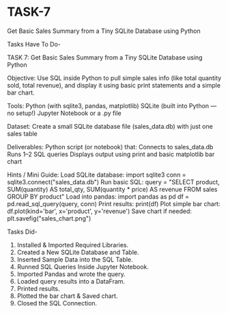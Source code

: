 # TASK-7
Get Basic Sales Summary from a Tiny SQLite Database using Python

Tasks Have To Do-

TASK 7: Get Basic Sales Summary from a Tiny SQLite Database using Python

Objective: Use SQL inside Python to pull simple sales info (like total quantity sold, total revenue), and
display it using basic print statements and a simple bar chart.

Tools:
Python (with sqlite3, pandas, matplotlib)
SQLite (built into Python — no setup!)
Jupyter Notebook or a .py file

Dataset:
Create a small SQLite database file (sales_data.db) with just one sales table

Deliverables:
Python script (or notebook) that:
Connects to sales_data.db
Runs 1–2 SQL queries
Displays output using print and basic matplotlib bar chart

Hints / Mini Guide:
Load SQLite database: import sqlite3 conn = sqlite3.connect("sales_data.db")
Run basic SQL: query = "SELECT product, SUM(quantity) AS total_qty, SUM(quantity * price) AS
revenue FROM sales GROUP BY product"
Load into pandas: import pandas as pd df = pd.read_sql_query(query, conn)
Print results: print(df)
Plot simple bar chart: df.plot(kind='bar', x='product', y='revenue')
Save chart if needed: plt.savefig("sales_chart.png")



Tasks Did-

1. Installed & Imported Required Libraries.
2. Created a New SQLite Database and Table.
3. Inserted Sample Data into the SQL Table.
4. Runned SQL Queries Inside Jupyter Notebook.
5. Imported Pandas and wrote the query.
6. Loaded query results into a DataFram.
7. Printed results.
8. Plotted the bar chart & Saved chart.
9. Closed the SQL Connection.
